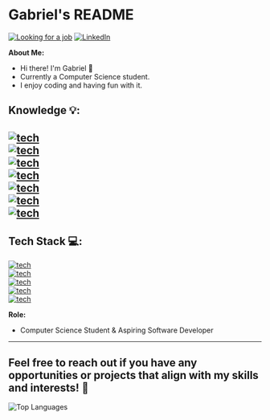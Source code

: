 # Gabriel's README

<a href="https://github.com/Ga5000">![Looking for a job](https://img.shields.io/badge/Looking_for_a_job-Yes!-green)</a>
<a href="https://www.linkedin.com/in/gabriel-lisboa05/" target="blank">![LinkedIn](https://img.shields.io/badge/LinkedIn-Profile-blue)</a>



**About Me:**
- Hi there! I'm Gabriel 🧐
- Currently a Computer Science student.
- I enjoy coding and having fun with it.

**Knowledge 💡:**
--
<a href="https://github.com/Ga5000">![tech](https://img.shields.io/badge/Spring-MVC-green)</a>
<br>
<a href="https://github.com/Ga5000">![tech](https://img.shields.io/badge/Spring-JPA-green)</a>
<br>
<a href="https://github.com/Ga5000">![tech](https://img.shields.io/badge/Spring-Security-green)</a>
<br>
<a href="https://github.com/Ga5000">![tech](https://img.shields.io/badge/Spring-Hibernate-green)</a>
<br>
<a href="https://github.com/Ga5000">![tech](https://img.shields.io/badge/Java-17+-red)</a>
<br>
<a href="https://github.com/Ga5000">![tech](https://img.shields.io/badge/Java-Maven-red)</a>
<br>
<a href="https://github.com/Ga5000">![tech](https://img.shields.io/badge/Java-DSA-blue)</a>
--

**Tech Stack 💻:**
--
<a href="https://github.com/Ga5000">![tech](https://img.shields.io/badge/-ReactJS-blue)</a>
<br>
<a href="https://github.com/Ga5000">![tech](https://img.shields.io/badge/-JavaScript-yellow)</a>
<br>
<a href="https://github.com/Ga5000">![tech](https://img.shields.io/badge/-Java-red)</a>
<br>
<a href="https://github.com/Ga5000">![tech](https://img.shields.io/badge/-MySQL-blue)</a>
<br>
<a href="https://github.com/Ga5000">![tech](https://img.shields.io/badge/-Git-red)</a>

**Role:**
- Computer Science Student & Aspiring Software Developer

---

Feel free to reach out if you have any opportunities or projects that align with my skills and interests! 🚀
---
![Top Languages](https://github-readme-stats.vercel.app/api/top-langs/?username=Ga5000&layout=compact&theme=dark)


